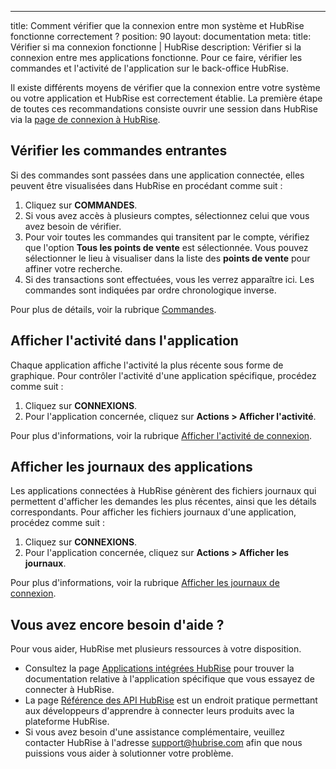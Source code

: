 ---
title: Comment vérifier que la connexion entre mon système et HubRise fonctionne correctement ?
position: 90
layout: documentation
meta:
  title: Vérifier si ma connexion fonctionne | HubRise
  description: Vérifier si la connexion entre mes applications fonctionne. Pour ce faire, vérifier les commandes et l'activité de l'application sur le back-office HubRise.

Il existe différents moyens de vérifier que la connexion entre votre système ou votre application et HubRise est correctement établie. La première étape de toutes ces recommandations consiste ouvrir une session dans HubRise via la [page de connexion à HubRise](https://manager.hubrise.com/login?locale=fr-FR).

## Vérifier les commandes entrantes

Si des commandes sont passées dans une application connectée, elles peuvent être visualisées dans HubRise en procédant comme suit :

1. Cliquez sur **COMMANDES**.
1. Si vous avez accès à plusieurs comptes, sélectionnez celui que vous avez besoin de vérifier.
1. Pour voir toutes les commandes qui transitent par le compte, vérifiez que l'option **Tous les points de vente** est sélectionnée. Vous pouvez sélectionner le lieu à visualiser dans la liste des **points de vente** pour affiner votre recherche.
1. Si des transactions sont effectuées, vous les verrez apparaître ici. Les commandes sont indiquées par ordre chronologique inverse.

Pour plus de détails, voir la rubrique [Commandes](/docs/data/#orders).

## Afficher l'activité dans l'application

Chaque application affiche l'activité la plus récente sous forme de graphique. Pour contrôler l'activité d'une application spécifique, procédez comme suit :

1. Cliquez sur **CONNEXIONS**.
1. Pour l'application concernée, cliquez sur **Actions > Afficher l'activité**.

Pour plus d'informations, voir la rubrique [Afficher l'activité de connexion](/docs/connections/#view-connection-activity).

## Afficher les journaux des applications

Les applications connectées à HubRise génèrent des fichiers journaux qui permettent d'afficher les demandes les plus récentes, ainsi que les détails correspondants. Pour afficher les fichiers journaux d'une application, procédez comme suit :

1. Cliquez sur **CONNEXIONS**.
1. Pour l'application concernée, cliquez sur **Actions > Afficher les journaux**.

Pour plus d'informations, voir la rubrique [Afficher les journaux de connexion](/docs/connections/#view-connection-logs).

## Vous avez encore besoin d'aide ?

Pour vous aider, HubRise met plusieurs ressources à votre disposition.

- Consultez la page [Applications intégrées HubRise](/apps/) pour trouver la documentation relative à l'application spécifique que vous essayez de connecter à HubRise.
- La page [Référence des API HubRise](/developers/api/general-concepts) est un endroit pratique permettant aux développeurs d'apprendre à connecter leurs produits avec la plateforme HubRise.
- Si vous avez besoin d'une assistance complémentaire, veuillez contacter HubRise à l'adresse [support@hubrise.com](mailto:support@hubrise.com) afin que nous puissions vous aider à solutionner votre problème.
